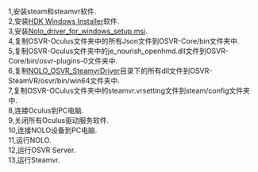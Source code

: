 #
1,安装steam和steamvr软件.  
2,安装[HDK Windows Installer](https://www.reddit.com/r/OSVR/comments/67hqrf/hdk_windows_installer_beta_080_released/)软件.  
3,安装[Nolo_driver_for_windows_setup.msi](https://github.com/NOLOVR/NOLO-Driver-For-Windows/tree/master/NOLOVR).  
4,复制OSVR-Oculus文件夹中的所有Json文件到OSVR-Core/bin文件夹中.  
5,复制OSVR-Oculus文件夹中的je_nourish_openhmd.dll文件到OSVR-Core/bin/osvr-plugins-0文件夹中.  
6,复制[NOLO_OSVR_SteamvrDriver](https://github.com/NOLOVR/NOLO-Others/tree/master/NOLO_OSVR_SteamvrDriver)目录下的所有dll文件到OSVR-SteamVR/osvr/bin/win64文件夹中.  
7,复制OSVR-OCulus文件夹中的steamvr.vrsetting文件到steam/config文件夹中.  
8,连接Oculus到PC电脑.  
9,关闭所有Oculus驱动服务软件.  
10,连接NOLO设备到PC电脑.     
11,运行NOLO.  
12,运行OSVR Server.  
13,运行Steamvr.
#